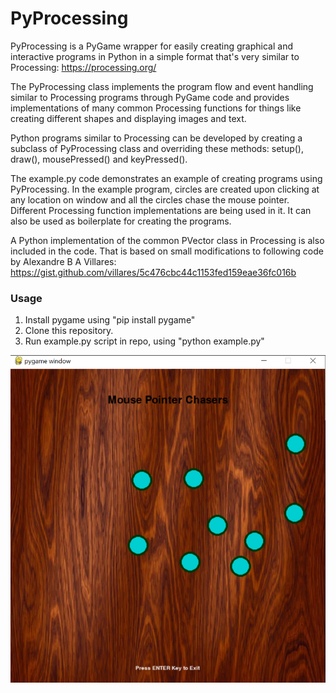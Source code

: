 # PyProcessing
PyProcessing is a PyGame wrapper for easily creating graphical and interactive programs in Python in a simple format that's very similar to Processing:
https://processing.org/ 

The PyProcessing class implements the program flow and event handling similar to Processing programs through PyGame code and provides implementations of many common Processing functions for things like creating different shapes and displaying images and text.

Python programs similar to Processing can be developed by creating a subclass of PyProcessing class and overriding these methods: setup(), draw(), mousePressed() and keyPressed().

The example.py code demonstrates an example of creating programs using PyProcessing. In the example program, circles are created upon clicking at any location on window and all the circles chase the mouse pointer. Different Processing function implementations are being used in it. It can also be used as boilerplate for creating the programs.

A Python implementation of the common PVector class in Processing is also included in the code. That is based on small modifications to following code by Alexandre B A Villares: https://gist.github.com/villares/5c476cbc44c1153fed159eae36fc016b

### Usage
1. Install pygame using "pip install pygame"
2. Clone this repository. 
3. Run example.py script in repo, using "python example.py"


![alt text](https://github.com/imroze/PyProcessing/blob/main/repo_images/pyproc.PNG?raw=true)